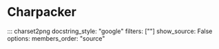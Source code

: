 Charpacker
==========

::: charset2png
    docstring_style: "google"
    filters: [""]
    show_source: False
    options:
        members_order: "source"
    